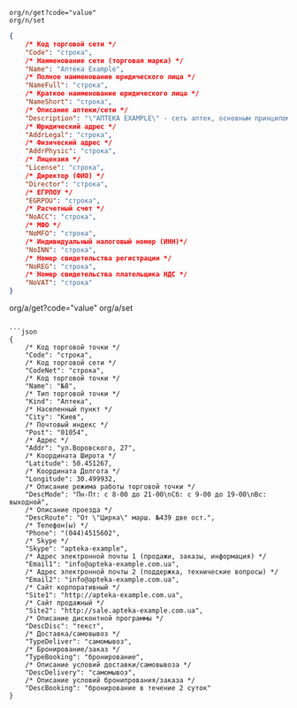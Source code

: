 ```
org/n/get?code="value"
org/n/set
```

```json
{
	/* Код торговой сети */
	"Code": "строка",
	/* Наименование сети (торговая марка) */
	"Name": "Аптека Example",
	/* Полное наименование юридического лица */
	"NameFull": "строка",
	/* Краткое наименование юридического лица */
	"NameShort": "строка",
	/* Описание аптеки/сети */
	"Description": "\"АПТЕКА EXAMPLE\" - сеть аптек, основным принципом работы которой является забота о здоровье наших клиентов.",	
	/* Юридический адрес */
	"AddrLegal": "строка",
	/* Физический адрес */
	"AddrPhysic": "строка",
	/* Лицензия */
	"License": "строка",
	/* Директор (ФИО) */
	"Director": "строка",	
	/* ЕГРПОУ */
	"EGRPOU": "строка",
	/* Расчетный счет */
	"NoACC": "строка",
	/* МФО */
	"NoMFO": "строка",
	/* Индивидуальный налоговый номер (ИНН)*/
	"NoINN": "строка",
	/* Номер свидетельства регистрации */
	"NoREG": "строка",
	/* Номер свидетельства плательщика НДС */
	"NoVAT": "строка"	
}

```
org/a/get?code="value"
org/a/set
```

```json
{
	/* Код торговой точки */
	"Code": "строка",
	/* Код торговой сети */
	"CodeNet": "строка",
	/* Код торговой точки */
	"Name": "№8",
	/* Тип торговой точки */
	"Kind": "Аптека",
	/* Населенный пункт */
	"City": "Киев",
	/* Почтовый индекс */
	"Post": "01054",
	/* Адрес */
	"Addr": "ул.Воровского, 27",
	/* Координата Широта */
	"Latitude": 50.451267,
	/* Координата Долгота */
	"Longitude": 30.499932,
	/* Описание режима работы торговой точки */
	"DescMode": "Пн-Пт: с 8-00 до 21-00\nСб: с 9-00 до 19-00\nВс: выходной",
	/* Описание проезда */
	"DescRoute": "От \"Цирка\" марш. №439 две ост.",
	/* Телефон(ы) */
	"Phone": "(044)4515602",
	/* Skype */
	"Skype": "apteka-example",
	/* Адрес электронной почты 1 (продажи, заказы, информация) */
	"Email1": "info@apteka-example.com.ua",
	/* Адрес электронной почты 2 (поддержка, технические вопросы) */
	"Email2": "info@apteka-example.com.ua",
	/* Сайт корпоративный */
	"Site1": "http://apteka-example.com.ua",
	/* Сайт продажный */
	"Site2": "http://sale.apteka-example.com.ua",
	/* Описание дисконтной программы */
	"DescDisc": "текст",
	/* Доставка/самовывоз */
	"TypeDeliver": "самомывоз",
	/* Бронирование/заказ */
	"TypeBooking": "бронирование",
	/* Описание условий доставки/самовывоза */
	"DescDelivery": "самомывоз",
	/* Описание условий бронипрования/заказа */
	"DescBooking": "бронирование в течение 2 суток"
}

```